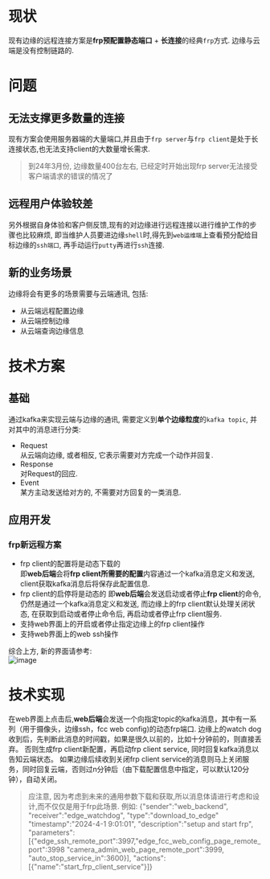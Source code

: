 # 现状 
现有边缘的远程连接方案是**frp预配置静态端口** + **长连接**的经典`frp`方式.
边缘与云端是没有控制链路的.

# 问题

## 无法支撑更多数量的连接
现有方案会使用服务器端的大量端口,并且由于`frp server`与`frp client`是处于长连接状态,也无法支持client的大数量增长需求.

> 到24年3月份, 边缘数量400台左右, 已经定时开始出现frp server无法接受客户端请求的错误的情况了

## 远程用户体验较差
另外根据自身体验和客户侧反馈,现有的对边缘进行远程连接以进行维护工作的步骤也比较麻烦, 即当维护人员要进边缘`shell`时,得先到`web运维端`上查看预分配给目标边缘的`ssh端口`, 再手动运行`putty`再进行`ssh`连接.

## 新的业务场景
边缘将会有更多的场景需要与云端通讯, 包括:
* 从云端远程配置边缘
* 从云端控制边缘
* 从云端查询边缘信息

# 技术方案
## 基础
通过kafka来实现云端与边缘的通讯, 需要定义到**单个边缘粒度**的`kafka topic`, 并对其中的消息进行分类:
* Request    
  从云端向边缘, 或者相反, 它表示需要对方完成一个动作并回复.
* Response    
  对Request的回应.
* Event    
  某方主动发送给对方的, 不需要对方回复的一类消息.
## 应用开发
### frp新远程方案
* frp client的配置将是动态下载的    
即**web后端**会将**frp client所需要的配置**内容通过一个kafka消息定义和发送, client获取kafka消息后将保存此配置信息.
* frp client的启停将是动态的
即**web后端**会发送启动或者停止**frp client**的命令, 仍然是通过一个kafka消息定义和发送, 而边缘上的frp client默认处理关闭状态, 在获取到启动或者停止命令后, 再启动或者停止frp client服务.
* 支持web界面上的开启或者停止指定边缘上的frp client操作
* 支持web界面上的web ssh操作

综合上方, 新的界面请参考:    
![image](https://github.com/shaojun/open_docs/assets/3241829/3cbb11a7-688f-4976-9e66-f4d7de2f10e6)

# 技术实现
在web界面上点击后,**web后端**会发送一个向指定topic的kafka消息，其中有一系列（用于摄像头，边缘ssh，fcc web config)的动态frp端口.
边缘上的watch dog收到后，先判断此消息的时间戳，如果是很久以前的，比如十分钟前的，则直接丢弃。
否则生成frp client新配置，再启动frp client service, 同时回复kafka消息以告知云端状态。
如果边缘后续收到关闭frp client service的消息则马上关闭服务，同时回复云端，否则过n分钟后（由下载配置信息中指定，可以默认120分钟），自动关闭。

> 应注意, 因为考虑到未来的通用参数下载和获取,所以消息体请进行考虑和设计,而不仅仅是用于frp此场景.
> 例如:
> {"sender":"web_backend", "receiver":"edge_watchdog", "type":"download_to_edge" "timestamp":"2024-4-1 9:01:01", "description":"setup and start frp",
> "parameters":[{"edge_ssh_remote_port":3997,"edge_fcc_web_config_page_remote_port":3998 "camera_admin_web_page_remote_port":3999,
> "auto_stop_service_in":3600}],
> "actions":[{"name":"start_frp_client_service"}]}

